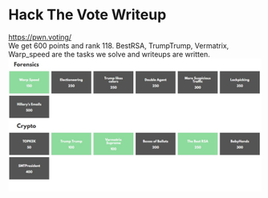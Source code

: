 # Hack The Vote Writeup
https://pwn.voting/  
We get 600 points and rank 118.
BestRSA, TrumpTrump, Vermatrix, Warp_speed are the tasks we solve and writeups are written.  
![](solve.jpg)
